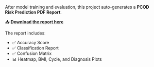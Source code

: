 After model training and evaluation, this project auto-generates a **PCOD Risk Prediction PDF Report**.

📥 **[Download the report here]([https://github.com/Akanshasachdeva04/PCOD-Predictor-With-Python/raw/main/pcod_analysis_report.pdf](http://localhost:8888/edit/pcod_analysis_report.pdf))**

The report includes:
- ✅ Accuracy Score
- ✅ Classification Report
- ✅ Confusion Matrix
- 📊 Heatmap, BMI, Cycle, and Diagnosis Plots
